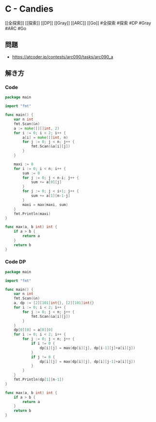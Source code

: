 # C - Candies
[[全探索]] [[探索]] [[DP]] [[Gray]] [[ARC]] [[Go]]
#全探索 #探索 #DP #Gray #ARC #Go 

## 問題
- https://atcoder.jp/contests/arc090/tasks/arc090_a

## 解き方
### Code
```go
package main

import "fmt"

func main() {
	var n int
	fmt.Scan(&n)
	a := make([][]int, 2)
	for i := 0; i < 2; i++ {
		a[i] = make([]int, n)
		for j := 0; j < n; j++ {
			fmt.Scan(&a[i][j])
		}
	}

	maxi := 0
	for i := 0; i < n; i++ {
		sum := 0
		for j := 0; j < n-i; j++ {
			sum += a[0][j]
		}
		for j := 0; j < i+1; j++ {
			sum += a[1][n-1-j]
		}
		maxi = max(maxi, sum)
	}
	fmt.Println(maxi)
}

func max(a, b int) int {
	if a > b {
		return a
	}
	return b
}
```

### Code DP
```go
package main

import "fmt"

func main() {
	var n int
	fmt.Scan(&n)
	a, dp := [2][101]int{}, [2][101]int{}
	for i := 0; i < 2; i++ {
		for j := 0; j < n; j++ {
			fmt.Scan(&a[i][j])
		}
	}
	dp[0][0] = a[0][0]
	for i := 0; i < 2; i++ {
		for j := 0; j < n; j++ {
			if i != 0 {
				dp[i][j] = max(dp[i][j], dp[i-1][j]+a[i][j])
			}
			if j != 0 {
				dp[i][j] = max(dp[i][j], dp[i][j-1]+a[i][j])
			}
		}
	}
	fmt.Println(dp[1][n-1])
}

func max(a, b int) int {
	if a > b {
		return a
	}
	return b
}
```